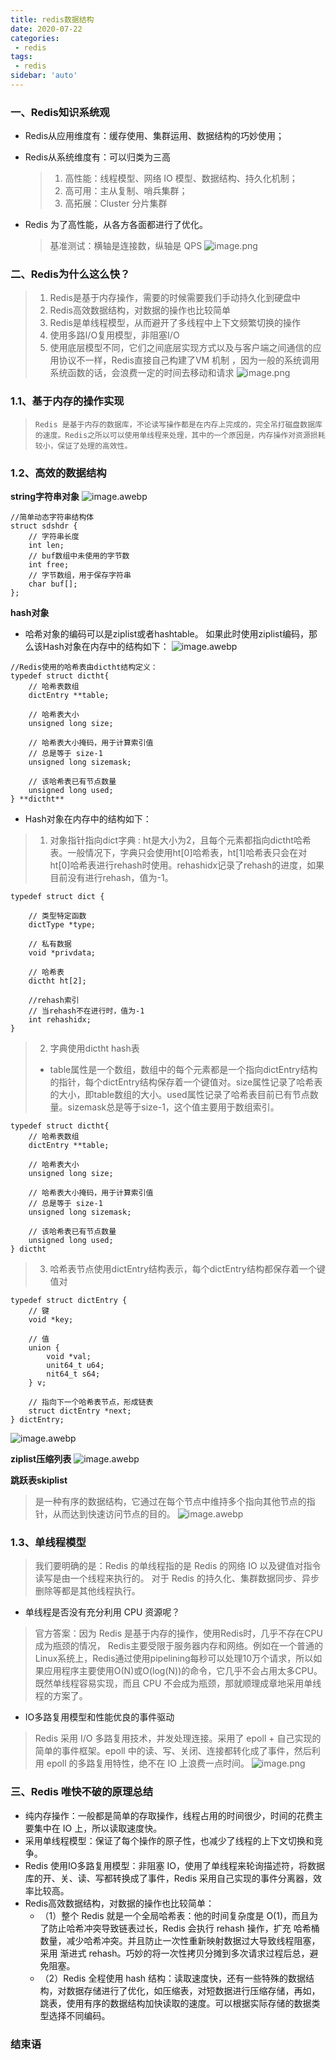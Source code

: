```yaml
---
title: redis数据结构
date: 2020-07-22
categories:
 - redis
tags:
 - redis
sidebar: 'auto'
---
```

### 一、Redis知识系统观
- Redis从应用维度有：缓存使用、集群运用、数据结构的巧妙使用；
- Redis从系统维度有：可以归类为三高
  > 1. 高性能：线程模型、网络 IO 模型、数据结构、持久化机制； 
  > 2. 高可用：主从复制、哨兵集群；
  > 3. 高拓展：Cluster 分片集群
- Redis 为了高性能，从各方各面都进行了优化。

  > 基准测试：横轴是连接数，纵轴是 QPS
![image.png](/redis/redis基准测试.png)

### 二、Redis为什么这么快？
 > 1. Redis是基于内存操作，需要的时候需要我们手动持久化到硬盘中
 > 2. Redis高效数据结构，对数据的操作也比较简单
 > 3. Redis是单线程模型，从而避开了多线程中上下文频繁切换的操作
 > 4. 使用多路I/O复用模型，非阻塞I/O
 > 5. 使用底层模型不同，它们之间底层实现方式以及与客户端之间通信的应用协议不一样，Redis直接自己构建了VM 机制 ，因为一般的系统调用系统函数的话，会浪费一定的时间去移动和请求
 ![image.png](/redis/5种数据类型.png)
 
### 1.1、基于内存的操作实现
> `Redis 是基于内存的数据库，不论读写操作都是在内存上完成的，完全吊打磁盘数据库的速度。Redis之所以可以使用单线程来处理，其中的一个原因是，内存操作对资源损耗较小，保证了处理的高效性。`

### 1.2、高效的数据结构
**string字符串对象**
![image.awebp](/redis/字符串.awebp)

``` 
//简单动态字符串结构体
struct sdshdr {
    // 字符串长度
    int len;
    // buf数组中未使用的字节数
    int free;
    // 字节数组，用于保存字符串
    char buf[];
}; 
```
**hash对象**
- 哈希对象的编码可以是ziplist或者hashtable。
如果此时使用ziplist编码，那么该Hash对象在内存中的结构如下：
![image.awebp](/redis/hash使用zipList.awebp)
```
//Redis使用的哈希表由dictht结构定义：
typedef struct dictht{
    // 哈希表数组
    dictEntry **table;

    // 哈希表大小
    unsigned long size;

    // 哈希表大小掩码，用于计算索引值
    // 总是等于 size-1
    unsigned long sizemask;

    // 该哈希表已有节点数量
    unsigned long used;
} **dictht**
```
- Hash对象在内存中的结构如下：
> 1. 对象指针指向dict字典 : 
  ht是大小为2，且每个元素都指向dictht哈希表。一般情况下，字典只会使用ht[0]哈希表，ht[1]哈希表只会在对ht[0]哈希表进行rehash时使用。rehashidx记录了rehash的进度，如果目前没有进行rehash，值为-1。 
```
typedef struct dict {

    // 类型特定函数
    dictType *type;

    // 私有数据
    void *privdata;

    // 哈希表
    dictht ht[2];

    //rehash索引
    // 当rehash不在进行时，值为-1
    int rehashidx;
}
```

> 2. 字典使用dictht hash表
> - table属性是一个数组，数组中的每个元素都是一个指向dictEntry结构的指针，每个dictEntry结构保存着一个键值对。size属性记录了哈希表的大小，即table数组的大小。used属性记录了哈希表目前已有节点数量。sizemask总是等于size-1，这个值主要用于数组索引。
```
typedef struct dictht{
    // 哈希表数组
    dictEntry **table;

    // 哈希表大小
    unsigned long size;

    // 哈希表大小掩码，用于计算索引值
    // 总是等于 size-1
    unsigned long sizemask;

    // 该哈希表已有节点数量
    unsigned long used;
} dictht
```
> 3. 哈希表节点使用dictEntry结构表示，每个dictEntry结构都保存着一个键值对
```
typedef struct dictEntry {
    // 键
    void *key;

    // 值
    union {
        void *val;
        unit64_t u64;
        nit64_t s64;
    } v;

    // 指向下一个哈希表节点，形成链表
    struct dictEntry *next;
} dictEntry;
```
![image.awebp](/redis/hash对应的hash表结构.awebp)

**ziplist压缩列表**
![image.awebp](/redis/ziplist压缩列表.awebp)

**跳跃表skiplist**
> 是一种有序的数据结构，它通过在每个节点中维持多个指向其他节点的指针，从而达到快速访问节点的目的。
![image.awebp](/redis/skiplist.awebp)

### 1.3、单线程模型
> 我们要明确的是：Redis 的单线程指的是 Redis 的网络 IO 以及键值对指令读写是由一个线程来执行的。 对于 Redis 的持久化、集群数据同步、异步删除等都是其他线程执行。
* 单线程是否没有充分利用 CPU 资源呢？

> 官方答案：因为 Redis 是基于内存的操作，使用Redis时，几乎不存在CPU成为瓶颈的情况， Redis主要受限于服务器内存和网络。例如在一个普通的Linux系统上，Redis通过使用pipelining每秒可以处理10万个请求，所以如果应用程序主要使用O(N)或O(log(N))的命令，它几乎不会占用太多CPU。既然单线程容易实现，而且 CPU 不会成为瓶颈，那就顺理成章地采用单线程的方案了。

*  IO多路复用模型和性能优良的事件驱动
>  Redis 采用 I/O 多路复用技术，并发处理连接。采用了 epoll + 自己实现的简单的事件框架。epoll 中的读、写、关闭、连接都转化成了事件，然后利用 epoll 的多路复用特性，绝不在 IO 上浪费一点时间。
![image.png](/redis/io多路复用.png)

### 三、Redis 唯快不破的原理总结
 + 纯内存操作：一般都是简单的存取操作，线程占用的时间很少，时间的花费主要集中在 IO 上，所以读取速度快。
 + 采用单线程模型：保证了每个操作的原子性，也减少了线程的上下文切换和竞争。
 + Redis 使用IO多路复用模型：非阻塞 IO，使用了单线程来轮询描述符，将数据库的开、关、读、写都转换成了事件，Redis 采用自己实现的事件分离器，效率比较高。
 + Redis高效数据结构，对数据的操作也比较简单：
   + （1）整个 Redis 就是一个全局哈希表：他的时间复杂度是 O(1)，而且为了防止哈希冲突导致链表过长，Redis 会执行 rehash 操作，扩充 哈希桶数量，减少哈希冲突。并且防止一次性重新映射数据过大导致线程阻塞，采用 渐进式 rehash。巧妙的将一次性拷贝分摊到多次请求过程后总，避免阻塞。
   + （2）Redis 全程使用 hash 结构：读取速度快，还有一些特殊的数据结构，对数据存储进行了优化，如压缩表，对短数据进行压缩存储，再如，跳表，使用有序的数据结构加快读取的速度。可以根据实际存储的数据类型选择不同编码。


### 结束语

